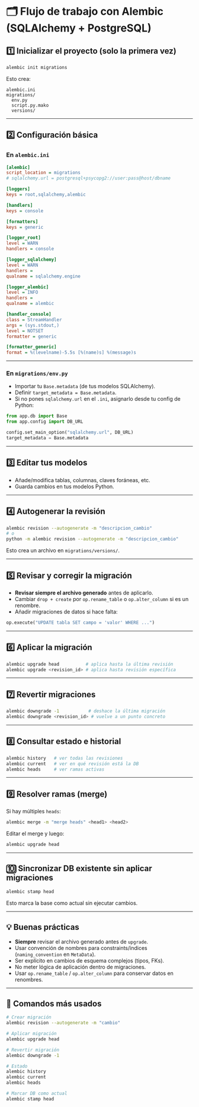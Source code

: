 # 🗂 Flujo de trabajo con Alembic (SQLAlchemy + PostgreSQL)

## 1️⃣ Inicializar el proyecto (solo la primera vez)

```bash
alembic init migrations
```

Esto crea:

```
alembic.ini
migrations/
  env.py
  script.py.mako
  versions/
```

---

## 2️⃣ Configuración básica

### En `alembic.ini`

```ini
[alembic]
script_location = migrations
# sqlalchemy.url = postgresql+psycopg2://user:pass@host/dbname

[loggers]
keys = root,sqlalchemy,alembic

[handlers]
keys = console

[formatters]
keys = generic

[logger_root]
level = WARN
handlers = console

[logger_sqlalchemy]
level = WARN
handlers =
qualname = sqlalchemy.engine

[logger_alembic]
level = INFO
handlers =
qualname = alembic

[handler_console]
class = StreamHandler
args = (sys.stdout,)
level = NOTSET
formatter = generic

[formatter_generic]
format = %(levelname)-5.5s [%(name)s] %(message)s
```

---

### En `migrations/env.py`

* Importar tu `Base.metadata` (de tus modelos SQLAlchemy).
* Definir `target_metadata = Base.metadata`.
* Si no pones `sqlalchemy.url` en el `.ini`, asignarlo desde tu config de Python:

```python
from app.db import Base
from app.config import DB_URL

config.set_main_option("sqlalchemy.url", DB_URL)
target_metadata = Base.metadata
```

---

## 3️⃣ Editar tus modelos

* Añade/modifica tablas, columnas, claves foráneas, etc.
* Guarda cambios en tus modelos Python.

---

## 4️⃣ Autogenerar la revisión

```bash
alembic revision --autogenerate -m "descripcion_cambio"
# o
python -m alembic revision --autogenerate -m "descripcion_cambio"
```

Esto crea un archivo en `migrations/versions/`.

---

## 5️⃣ Revisar y corregir la migración

* **Revisar siempre el archivo generado** antes de aplicarlo.
* Cambiar `drop + create` por `op.rename_table` o `op.alter_column` si es un renombre.
* Añadir migraciones de datos si hace falta:

```python
op.execute("UPDATE tabla SET campo = 'valor' WHERE ...")
```

---

## 6️⃣ Aplicar la migración

```bash
alembic upgrade head          # aplica hasta la última revisión
alembic upgrade <revision_id> # aplica hasta revisión específica
```

---

## 7️⃣ Revertir migraciones

```bash
alembic downgrade -1           # deshace la última migración
alembic downgrade <revision_id> # vuelve a un punto concreto
```

---

## 8️⃣ Consultar estado e historial

```bash
alembic history   # ver todas las revisiones
alembic current   # ver en qué revisión está la DB
alembic heads     # ver ramas activas
```

---

## 9️⃣ Resolver ramas (merge)

Si hay múltiples `heads`:

```bash
alembic merge -m "merge heads" <head1> <head2>
```

Editar el merge y luego:

```bash
alembic upgrade head
```

---

## 🔟 Sincronizar DB existente sin aplicar migraciones

```bash
alembic stamp head
```

Esto marca la base como actual sin ejecutar cambios.

---

## 💡 Buenas prácticas

* **Siempre** revisar el archivo generado antes de `upgrade`.
* Usar convención de nombres para constraints/índices (`naming_convention` en `MetaData`).
* Ser explícito en cambios de esquema complejos (tipos, FKs).
* No meter lógica de aplicación dentro de migraciones.
* Usar `op.rename_table` / `op.alter_column` para conservar datos en renombres.

---

## 📌 Comandos más usados

```bash
# Crear migración
alembic revision --autogenerate -m "cambio"

# Aplicar migración
alembic upgrade head

# Revertir migración
alembic downgrade -1

# Estado
alembic history
alembic current
alembic heads

# Marcar DB como actual
alembic stamp head
```
